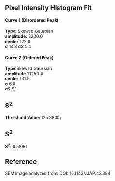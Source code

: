 ## Pixel Intensity Histogram Fit

#### Curve 1 (Disordered Peak)
**Type**: Skewed Gaussian\
**amplitude:** 3200.0\
**center** 122.0\
**σ** 14.3
**σ2** 5.4


#### Curve 2 (Ordered Peak)
**Type**:Skewed Gaussian\
**amplitude** 10250.4\
**center** 131.9\
**σ** 6.0\
**σ2** 5.1


## S<sup>2</sup>
**Threshold Value:** 125.8800\
## S<sup>2</sup>
**S<sup>2</sup>:** 0.5886










## Reference
SEM image analyzed from:
DOI: 10.1143/JJAP.42.384 
